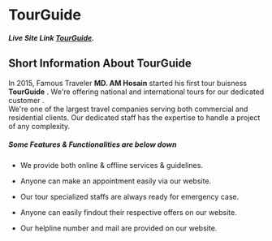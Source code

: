 # TourGuide

##### Live Site Link [TourGuide](https://tourism-website-788fa.web.app/).

## Short Information About **TourGuide**

In 2015, Famous Traveler **MD. AM Hosain** started his first tour buisness **TourGuide** . We're offering national and international tours for our dedicated customer .<br/>
                   We're one of the largest travel companies serving both commercial and residential clients. Our dedicated staff has the expertise to handle a project of any complexity.


##### Some Features & Functionalities are below down

- We provide both online & offline services & guidelines.

- Anyone can make an appointment easily via our website.

- Our tour specialized staffs are always ready for emergency case.

- Anyone can easily findout their respective offers on our website.

- Our helpline number and mail are provided on our website.
